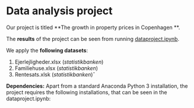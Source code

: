 # Data analysis project

Our project is titled **The growth in property prices in Copenhagen **.

The **results** of the project can be seen from running [dataproject.ipynb](dataproject.ipynb).

We apply the **following datasets**:

1. Ejerlejligheder.xlsx (*statistikbanken*) 
2. Familiehuse.xlsx (*statistikbanken*)
3. Rentesats.xlsk (*statistikbanken*)ˇ

**Dependencies:** Apart from a standard Anaconda Python 3 installation, the project requires the following installations, that can be seen in the dataproject.ipynb:
